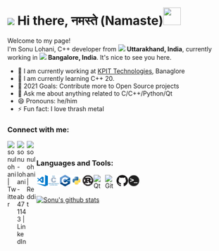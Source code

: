 <h1><img src="https://emojis.slackmojis.com/emojis/images/1531849430/4246/blob-sunglasses.gif?1531849430" width="30"/> Hi there, नमस्ते (Namaste)<img src="https://media1.tenor.com/images/9c0252f664ac314da727cbb50daab8f1/tenor.gif?itemid=16705107" width=40, height=40/></h1>

<p>Welcome to my page! </br> I'm Sonu Lohani, C++ developer from <img src="https://upload.wikimedia.org/wikipedia/en/4/41/Flag_of_India.svg" width="13"/> <b>Uttarakhand, India</b>, currently working in <img src="https://upload.wikimedia.org/wikipedia/en/4/41/Flag_of_India.svg" width="13"/> <b>Bangalore, India</b>. It's nice to see you here.</p>

* :office: I am currently working at [KPIT Technologies](https://www.kpit.com/), Banaglore
* :telescope: I am currently learning C++ 20.  
* :goal_net: 2021 Goals: Contribute more to Open Source projects
* :speech_balloon: Ask me about anything related to C/C++/Python/Qt
* :smile: Pronouns: he/him
* :zap: Fun fact: I love thrash metal

### Connect with me:

[<img align="left" alt="sonulohani | Twitter" width="22px" src="https://cdn.jsdelivr.net/npm/simple-icons@v3/icons/twitter.svg" />][twitter]
[<img align="left" alt="sonu-lohani-ab471143 | LinkedIn" width="22px" src="https://cdn.jsdelivr.net/npm/simple-icons@v3/icons/linkedin.svg" />][linkedin]
[<img align="left" alt="sonulohani | Reddit" width="22px" src="https://cdn.jsdelivr.net/npm/simple-icons@3.11.0/icons/reddit.svg" />][reddit]

<br/>

### Languages and Tools:
[<img align="left" alt="Visual Studio Code" width="26px" src="https://raw.githubusercontent.com/github/explore/80688e429a7d4ef2fca1e82350fe8e3517d3494d/topics/visual-studio-code/visual-studio-code.png" />][vscode]
[<img align="left" alt="C" width="26px" src="https://raw.githubusercontent.com/github/explore/80688e429a7d4ef2fca1e82350fe8e3517d3494d/topics/c/c.png" />][c-lang]
[<img align="left" alt="C++" width="26px" src="https://raw.githubusercontent.com/github/explore/80688e429a7d4ef2fca1e82350fe8e3517d3494d/topics/cpp/cpp.png" />][cpp-lang]
[<img align="left" alt="Python" width="26px" src="https://raw.githubusercontent.com/github/explore/80688e429a7d4ef2fca1e82350fe8e3517d3494d/topics/python/python.png" />][python-lang]
[<img align="left" alt="Rust" width="26px" src="https://raw.githubusercontent.com/github/explore/80688e429a7d4ef2fca1e82350fe8e3517d3494d/topics/rust/rust.png" />][rust-lang]
[<img align="left" alt="Qt" width="26px" src="https://cdn0.iconfinder.com/data/icons/flat-round-system/512/qt-512.png" />][qt]
[<img align="left" alt="Git" width="26px" src="https://cdn.iconscout.com/icon/free/png-512/git-225996.png" />][git]
[<img align="left" alt="GitHub" width="26px" src="https://raw.githubusercontent.com/github/explore/78df643247d429f6cc873026c0622819ad797942/topics/github/github.png" />][github]
[<img align="left" alt="Bash" width="26px" src="https://raw.githubusercontent.com/github/explore/80688e429a7d4ef2fca1e82350fe8e3517d3494d/topics/terminal/terminal.png" />][bash]

<br/><br/>

[![Sonu's github stats](https://github-readme-stats.vercel.app/api?username=sonulohani&count_private=true&show_icons=true&theme=gruvbox)](https://github-readme-stats.vercel.app/api?username=sonulohani&count_private=true&show_icons=true&theme=gruvbox)

[vscode]: https://code.visualstudio.com/
[c-lang]: https://en.wikipedia.org/wiki/C_(programming_language)
[cpp-lang]: https://en.wikipedia.org/wiki/C%2B%2B
[python-lang]: https://www.python.org/
[rust-lang]: https://www.rust-lang.org/
[qt]: https://www.qt.io/
[git]: https://git-scm.com/
[github]: https://github.com/sonulohani
[bash]: https://www.gnu.org/software/bash/
[twitter]: https://twitter.com/sonulohani
[linkedin]: https://www.linkedin.com/in/sonu-lohani-ab471143/
[reddit]: https://www.reddit.com/user/sonulohani
